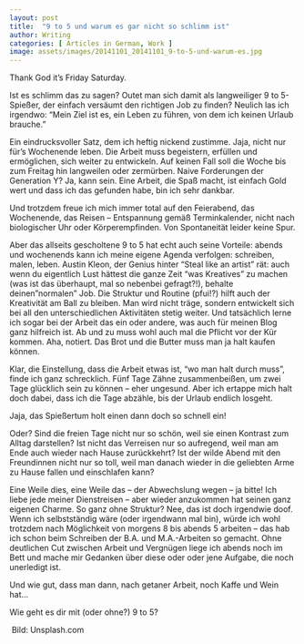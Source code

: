 ```yaml
---
layout: post
title:  "9 to 5 und warum es gar nicht so schlimm ist"
author: Writing
categories: [ Articles in German, Work ]
image: assets/images/20141101_20141101_9-to-5-und-warum-es.jpg
---
```



Thank God it’s Friday Saturday.

Ist es schlimm das zu sagen? Outet man sich damit als langweiliger 9 to 5-Spießer, der einfach versäumt den richtigen Job zu finden? Neulich las ich irgendwo: “Mein Ziel ist es, ein Leben zu führen, von dem ich keinen Urlaub brauche.”

Ein eindrucksvoller Satz, dem ich heftig nickend zustimme. Jaja, nicht nur für’s Wochenende leben. Die Arbeit muss begeistern, erfüllen und ermöglichen, sich weiter zu entwickeln. Auf keinen Fall soll die Woche bis zum Freitag hin langweilen oder zermürben. Naive Forderungen der Generation Y? Ja, kann sein. Eine Arbeit, die Spaß macht, ist einfach Gold wert und dass ich das gefunden habe, bin ich sehr dankbar.

Und trotzdem freue ich mich immer total auf den Feierabend, das Wochenende, das Reisen – Entspannung gemäß Terminkalender, nicht nach biologischer Uhr oder Körperempfinden. Von Spontaneität leider keine Spur.

Aber das allseits gescholtene 9 to 5 hat echt auch seine Vorteile: abends und wochenends kann ich meine eigene Agenda verfolgen: schreiben, malen, leben. Austin Kleon, der Genius hinter “Steal like an artist” rät: auch wenn du eigentlich Lust hättest die ganze Zeit “was Kreatives” zu machen (was ist das überhaupt, mal so nebenbei gefragt?!), behalte deinen”normalen” Job. Die Struktur und Routine (pfui!?) hilft auch der Kreativität am Ball zu bleiben. Man wird nicht träge, sondern entwickelt sich bei all den unterschiedlichen Aktivitäten stetig weiter. Und tatsächlich lerne ich sogar bei der Arbeit das ein oder andere, was auch für meinen Blog ganz hilfreich ist. Ab und zu muss wohl auch mal die Pflicht vor der Kür kommen. Aha, notiert. Das Brot und die Butter muss man ja halt kaufen können.

Klar, die Einstellung, dass die Arbeit etwas ist, “wo man halt durch muss”, finde ich ganz schrecklich. Fünf Tage Zähne zusammenbeißen, um zwei Tage glücklich sein zu können – eher ungesund. Aber ich ertappe mich halt doch dabei, dass ich die Tage abzähle, bis der Urlaub endlich losgeht.

Jaja, das Spießertum holt einen dann doch so schnell ein!

Oder? Sind die freien Tage nicht nur so schön, weil sie einen Kontrast zum Alltag darstellen? Ist nicht das Verreisen nur so aufregend, weil man am Ende auch wieder nach Hause zurückkehrt? Ist der wilde Abend mit den Freundinnen nicht nur so toll, weil man danach wieder in die geliebten Arme zu Hause fallen und einschlafen kann?

Eine Weile dies, eine Weile das – der Abwechslung wegen – ja bitte! Ich liebe jede meiner Dienstreisen – aber wieder anzukommen hat seinen ganz eigenen Charme. So ganz ohne Struktur? Nee, das ist doch irgendwie doof. Wenn ich selbstständig wäre (oder irgendwann mal bin), würde ich wohl trotzdem nach Möglichkeit von morgens 8 bis abends 5 arbeiten – das hab ich schon beim Schreiben der B.A. und M.A.-Arbeiten so gemacht. Ohne deutlichen Cut zwischen Arbeit und Vergnügen liege ich abends noch im Bett und mache mir Gedanken über diese oder oder jene Aufgabe, die noch unerledigt ist.

Und wie gut, dass man dann, nach getaner Arbeit, noch Kaffe und Wein hat…

Wie geht es dir mit (oder ohne?) 9 to 5?

 Bild: Unsplash.com

